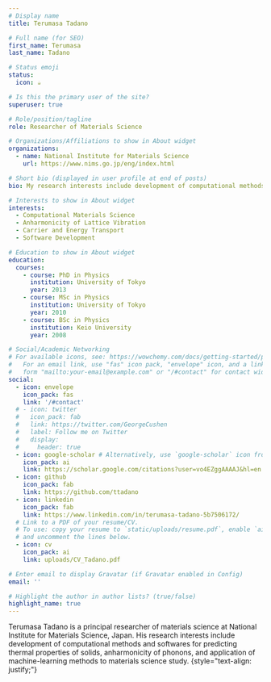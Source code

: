 ```yaml
---
# Display name
title: Terumasa Tadano 

# Full name (for SEO)
first_name: Terumasa
last_name: Tadano

# Status emoji
status:
  icon: ☕️

# Is this the primary user of the site?
superuser: true

# Role/position/tagline
role: Researcher of Materials Science

# Organizations/Affiliations to show in About widget
organizations:
  - name: National Institute for Materials Science
    url: https://www.nims.go.jp/eng/index.html

# Short bio (displayed in user profile at end of posts)
bio: My research interests include development of computational methods and softwares for predicting thermal properties of solids, and application of machine-learning methods to material science study

# Interests to show in About widget
interests:
  - Computational Materials Science
  - Anharmonicity of Lattice Vibration
  - Carrier and Energy Transport
  - Software Development

# Education to show in About widget
education:
  courses:
    - course: PhD in Physics
      institution: University of Tokyo
      year: 2013
    - course: MSc in Physics
      institution: University of Tokyo
      year: 2010
    - course: BSc in Physics
      institution: Keio University
      year: 2008

# Social/Academic Networking
# For available icons, see: https://wowchemy.com/docs/getting-started/page-builder/#icons
#   For an email link, use "fas" icon pack, "envelope" icon, and a link in the
#   form "mailto:your-email@example.com" or "/#contact" for contact widget.
social:
  - icon: envelope
    icon_pack: fas
    link: '/#contact'
  # - icon: twitter
  #   icon_pack: fab
  #   link: https://twitter.com/GeorgeCushen
  #   label: Follow me on Twitter
  #   display:
  #     header: true
  - icon: google-scholar # Alternatively, use `google-scholar` icon from `ai` icon pack
    icon_pack: ai
    link: https://scholar.google.com/citations?user=vo4EZggAAAAJ&hl=en
  - icon: github
    icon_pack: fab
    link: https://github.com/ttadano
  - icon: linkedin
    icon_pack: fab
    link: https://www.linkedin.com/in/terumasa-tadano-5b7506172/
  # Link to a PDF of your resume/CV.
  # To use: copy your resume to `static/uploads/resume.pdf`, enable `ai` icons in `params.yaml`,
  # and uncomment the lines below.
  - icon: cv
    icon_pack: ai
    link: uploads/CV_Tadano.pdf

# Enter email to display Gravatar (if Gravatar enabled in Config)
email: ''

# Highlight the author in author lists? (true/false)
highlight_name: true
---
```


Terumasa Tadano is a principal researcher of materials science at National Institute for Materials Science, Japan. His research interests include development of computational methods and softwares for predicting thermal properties of solids, anharmonicity of phonons, and application of machine-learning methods to materials science study. 
{style="text-align: justify;"}
